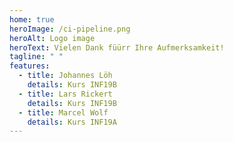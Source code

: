 ```yaml
---
home: true
heroImage: /ci-pipeline.png
heroAlt: Logo image
heroText: Vielen Dank füürr Ihre Aufmerksamkeit!
tagline: " "
features:
  - title: Johannes Löh
    details: Kurs INF19B
  - title: Lars Rickert
    details: Kurs INF19B
  - title: Marcel Wolf
    details: Kurs INF19A
---
```


